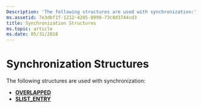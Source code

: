 ```yaml
---
Description: 'The following structures are used with synchronization:'
ms.assetid: 7e3dbf1f-1212-4205-8990-73c8d3744cd3
title: Synchronization Structures
ms.topic: article
ms.date: 05/31/2018
---
```


# Synchronization Structures

The following structures are used with synchronization:

-   [**OVERLAPPED**](https://msdn.microsoft.com/library/ms684342(v=VS.85).aspx)
-   [**SLIST\_ENTRY**](/windows/desktop/api/Winnt/ns-winnt-_list_entry)

 

 



